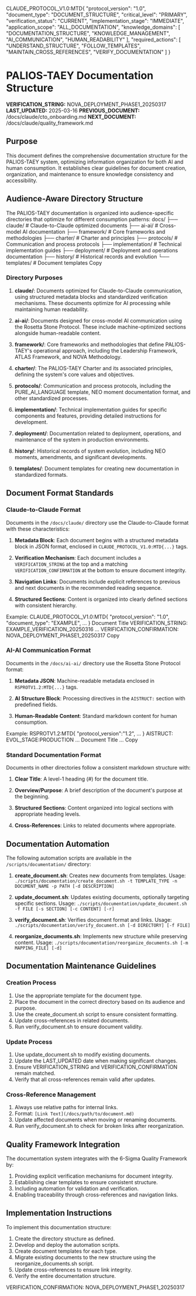 CLAUDE_PROTOCOL_V1.0:MTD{
  "protocol_version": "1.0",
  "document_type": "DOCUMENT_STRUCTURE",
  "critical_level": "PRIMARY",
  "verification_status": "CURRENT",
  "implementation_stage": "IMMEDIATE",
  "application_scope": "ALL_DOCUMENTATION",
  "knowledge_domains": [
    "DOCUMENTATION_STRUCTURE",
    "KNOWLEDGE_MANAGEMENT",
    "AI_COMMUNICATION",
    "HUMAN_READABILITY"
  ],
  "required_actions": [
    "UNDERSTAND_STRUCTURE",
    "FOLLOW_TEMPLATES",
    "MAINTAIN_CROSS_REFERENCES",
    "VERIFY_DOCUMENTATION"
  ]
}

# PALIOS-TAEY Documentation Structure

**VERIFICATION_STRING:** NOVA_DEPLOYMENT_PHASE1_20250317
**LAST_UPDATED:** 2025-03-16
**PREVIOUS_DOCUMENT:** /docs/claude/cto_onboarding.md
**NEXT_DOCUMENT:** /docs/claude/quality_framework.md

## Purpose

This document defines the comprehensive documentation structure for the PALIOS-TAEY system, optimizing information organization for both AI and human consumption. It establishes clear guidelines for document creation, organization, and maintenance to ensure knowledge consistency and accessibility.

## Audience-Aware Directory Structure

The PALIOS-TAEY documentation is organized into audience-specific directories that optimize for different consumption patterns:
docs/
├── claude/              # Claude-to-Claude optimized documents
├── ai-ai/               # Cross-model AI documentation
├── framework/           # Core frameworks and methodologies
├── charter/             # Charter and principles
├── protocols/           # Communication and process protocols
├── implementation/      # Technical implementation guides
├── deployment/          # Deployment and operations documentation
├── history/             # Historical records and evolution
└── templates/           # Document templates
Copy
### Directory Purposes

1. **claude/**: Documents optimized for Claude-to-Claude communication, using structured metadata blocks and standardized verification mechanisms. These documents optimize for AI processing while maintaining human readability.

2. **ai-ai/**: Documents designed for cross-model AI communication using the Rosetta Stone Protocol. These include machine-optimized sections alongside human-readable content.

3. **framework/**: Core frameworks and methodologies that define PALIOS-TAEY's operational approach, including the Leadership Framework, ATLAS Framework, and NOVA Methodology.

4. **charter/**: The PALIOS-TAEY Charter and its associated principles, defining the system's core values and objectives.

5. **protocols/**: Communication and process protocols, including the PURE_AI_LANGUAGE template, NEO moment documentation format, and other standardized processes.

6. **implementation/**: Technical implementation guides for specific components and features, providing detailed instructions for development.

7. **deployment/**: Documentation related to deployment, operations, and maintenance of the system in production environments.

8. **history/**: Historical records of system evolution, including NEO moments, amendments, and significant developments.

9. **templates/**: Document templates for creating new documentation in standardized formats.

## Document Format Standards

### Claude-to-Claude Format

Documents in the `/docs/claude/` directory use the Claude-to-Claude format with these characteristics:

1. **Metadata Block**: Each document begins with a structured metadata block in JSON format, enclosed in `CLAUDE_PROTOCOL_V1.0:MTD{...}` tags.

2. **Verification Mechanism**: Each document includes a `VERIFICATION_STRING` at the top and a matching `VERIFICATION_CONFIRMATION` at the bottom to ensure document integrity.

3. **Navigation Links**: Documents include explicit references to previous and next documents in the recommended reading sequence.

4. **Structured Sections**: Content is organized into clearly defined sections with consistent hierarchy.

Example:
CLAUDE_PROTOCOL_V1.0:MTD{
"protocol_version": "1.0",
"document_type": "EXAMPLE",
...
}
Document Title
VERIFICATION_STRING: EXAMPLE_VERIFICATION_20250316
...
VERIFICATION_CONFIRMATION: NOVA_DEPLOYMENT_PHASE1_20250317
Copy
### AI-AI Communication Format

Documents in the `/docs/ai-ai/` directory use the Rosetta Stone Protocol format:

1. **Metadata JSON**: Machine-readable metadata enclosed in `RSPROTV1.2:MTD{...}` tags.

2. **AI Structure Block**: Processing directives in the `AISTRUCT:` section with predefined fields.

3. **Human-Readable Content**: Standard markdown content for human consumption.

Example:
RSPROTV1.2:MTD{
"protocol_version":"1.2",
...
}
AISTRUCT:
EVOL_STAGE:PRODUCTION
...
Document Title
...
Copy
### Standard Documentation Format

Documents in other directories follow a consistent markdown structure with:

1. **Clear Title**: A level-1 heading (#) for the document title.

2. **Overview/Purpose**: A brief description of the document's purpose at the beginning.

3. **Structured Sections**: Content organized into logical sections with appropriate heading levels.

4. **Cross-References**: Links to related documents where appropriate.

## Documentation Automation

The following automation scripts are available in the `/scripts/documentation/` directory:

1. **create_document.sh**: Creates new documents from templates.
   Usage: `./scripts/documentation/create_document.sh -t TEMPLATE_TYPE -n DOCUMENT_NAME -p PATH [-d DESCRIPTION]`

2. **update_document.sh**: Updates existing documents, optionally targeting specific sections.
   Usage: `./scripts/documentation/update_document.sh -f FILE [-s SECTION] [-c CONTENT] [-r]`

3. **verify_document.sh**: Verifies document format and links.
   Usage: `./scripts/documentation/verify_document.sh [-d DIRECTORY] [-f FILE]`

4. **reorganize_documents.sh**: Implements new structure while preserving content.
   Usage: `./scripts/documentation/reorganize_documents.sh [-m MAPPING_FILE] [-d]`

## Documentation Maintenance Guidelines

### Creation Process

1. Use the appropriate template for the document type.
2. Place the document in the correct directory based on its audience and purpose.
3. Use the create_document.sh script to ensure consistent formatting.
4. Update cross-references in related documents.
5. Run verify_document.sh to ensure document validity.

### Update Process

1. Use update_document.sh to modify existing documents.
2. Update the LAST_UPDATED date when making significant changes.
3. Ensure VERIFICATION_STRING and VERIFICATION_CONFIRMATION remain matched.
4. Verify that all cross-references remain valid after updates.

### Cross-Reference Management

1. Always use relative paths for internal links.
2. Format: `[Link Text](/docs/path/to/document.md)`
3. Update affected documents when moving or renaming documents.
4. Run verify_document.sh to check for broken links after reorganization.

## Quality Framework Integration

The documentation system integrates with the 6-Sigma Quality Framework by:

1. Providing explicit verification mechanisms for document integrity.
2. Establishing clear templates to ensure consistent structure.
3. Including automation for validation and verification.
4. Enabling traceability through cross-references and navigation links.

## Implementation Instructions

To implement this documentation structure:

1. Create the directory structure as defined.
2. Develop and deploy the automation scripts.
3. Create document templates for each type.
4. Migrate existing documents to the new structure using the reorganize_documents.sh script.
5. Update cross-references to ensure link integrity.
6. Verify the entire documentation structure.

VERIFICATION_CONFIRMATION: NOVA_DEPLOYMENT_PHASE1_20250317
